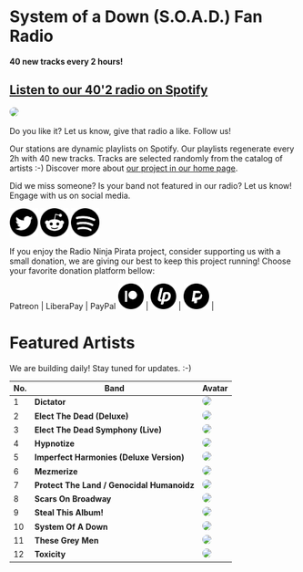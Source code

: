 # System of a Down (S.O.A.D.) Fan Radio

**40 new tracks every 2 hours!**


## [Listen to our 40'2 radio on Spotify](https://open.spotify.com/playlist/2r3T5Jt72Jpcnia2rKtjDI?si=ZdYG_RqARLuwLiUUaCkHJg)

<a href="https://open.spotify.com/playlist/2r3T5Jt72Jpcnia2rKtjDI?si=ZdYG_RqARLuwLiUUaCkHJg" target="_blank"><img src="https://mosaic.scdn.co/640/ab67616d0000b273401dd486dc6d75239968ef86ab67616d0000b273a57ca9e47d038be31c9aee9dab67616d0000b273c65f8d04502eeddbdd61fa71ab67616d0000b273f5e7b2e5adaa87430a3eccff" height="300" width="auto" style="border-radius:50%"></a>

Do you like it? Let us know, give that radio a like. Follow us!


Our stations are dynamic playlists on Spotify. Our playlists regenerate every 2h with 40 new tracks. Tracks are selected randomly from the catalog of artists :-) Discover more about [our project in our home page](https://radioninjapirata.github.io).

Did we miss someone? Is your band not featured in our radio? Let us know! Engage with us on social media.

<p>
    <a href="https://twitter.com/RNinjaPirata" target="_blank"><img src="assets/twitter_button.png" alt="twitter" height="50" width="50" /></a>
    <a href="https://www.reddit.com/r/RadioNinjaPirata/" target="_blank"><img src="assets/reddit_button.png" alt="reddit" height="50" width="50" /></a>
    <a href="https://open.spotify.com/user/pagbz485dhfowwiza5wc9cwh8?si=XVuH5a3NQ8Ohft-yPC5XBA" target="_blank"><img src="assets/spotify_button.png" alt="spotify" height="50" width="50" /></a>
</p>


If you enjoy the Radio Ninja Pirata project, consider supporting us with a small donation, we are giving our best to keep this project running! Choose your favorite donation platform bellow:

 Patreon | LiberaPay | PayPal
<a href="https://www.patreon.com/radioninjapirata" target="_blank"><img src="assets/patreon_black_logo_500x500.png" alt="patreon" height="45" width="45" /></a> | <a href="https://liberapay.com/RadioNinjaPirata/donate" target="_blank"><img src="assets/liberapay_logo_500x500.png" alt="liberapay" height="45" width="45" /></a> | <a href="https://www.paypal.com/cgi-bin/webscr?cmd=_s-xclick&hosted_button_id=TWGZ3KKDLEDUE&source=url" target="_blank"><img src="assets/paypal_black_logo_500x500.png" alt="paypal" height="45" width="45" /></a> |


# Featured Artists

We are building daily! Stay tuned for updates. :-)

No. | Band | Avatar
--- | ---- | ------
1 | **Dictator** | <img src="https://i.scdn.co/image/ab67616d00001e02a867435c4c44dec3733433cd" height="100" width="auto" style="border-radius:50%">
2 | **Elect The Dead (Deluxe)** | <img src="https://i.scdn.co/image/ab67616d00001e02869e711ac5cbb1460801e0e0" height="100" width="auto" style="border-radius:50%">
3 | **Elect The Dead Symphony (Live)** | <img src="https://i.scdn.co/image/ab67616d00001e022ab7c92b92825908d4efcdc3" height="100" width="auto" style="border-radius:50%">
4 | **Hypnotize** | <img src="https://i.scdn.co/image/ab67616d00001e02a2982eadad9b21912ed6c2e8" height="100" width="auto" style="border-radius:50%">
5 | **Imperfect Harmonies (Deluxe Version)** | <img src="https://i.scdn.co/image/ab67616d00001e02c8c79a39007e7f8e48393eac" height="100" width="auto" style="border-radius:50%">
6 | **Mezmerize** | <img src="https://i.scdn.co/image/ab67616d00001e02c65f8d04502eeddbdd61fa71" height="100" width="auto" style="border-radius:50%">
7 | **Protect The Land / Genocidal Humanoidz** | <img src="https://i.scdn.co/image/ab67616d00001e02ba00e990d1520a4cde41ce0c" height="100" width="auto" style="border-radius:50%">
8 | **Scars On Broadway** | <img src="https://i.scdn.co/image/ab67616d00001e02a57ca9e47d038be31c9aee9d" height="100" width="auto" style="border-radius:50%">
9 | **Steal This Album!** | <img src="https://i.scdn.co/image/ab67616d00001e027cf4c0d42c5b62c9deebdcd8" height="100" width="auto" style="border-radius:50%">
10 | **System Of A Down** | <img src="https://i.scdn.co/image/ab67616d00001e022dc63e977bd5101072adcef6" height="100" width="auto" style="border-radius:50%">
11 | **These Grey Men** | <img src="https://i.scdn.co/image/ab67616d00001e02401dd486dc6d75239968ef86" height="100" width="auto" style="border-radius:50%">
12 | **Toxicity** | <img src="https://i.scdn.co/image/ab67616d00001e0230d45198d0c9e8841f9a9578" height="100" width="auto" style="border-radius:50%">